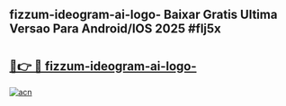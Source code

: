 ## fizzum-ideogram-ai-logo- Baixar Gratis Ultima Versao Para Android/IOS 2025 #flj5x

# <h2><a href="https://ainizakaria.my?title=fizzum-ideogram-ai-logo-&ref=20M">🔗👉 🔴 fizzum-ideogram-ai-logo-</a></h2>

[![acn](https://github.com/user-attachments/assets/0f9c940e-d8b0-45ae-aac7-cd30a18b3e1c)](https://ainizakaria.my?title=fizzum-ideogram-ai-logo-&ref=20M)

